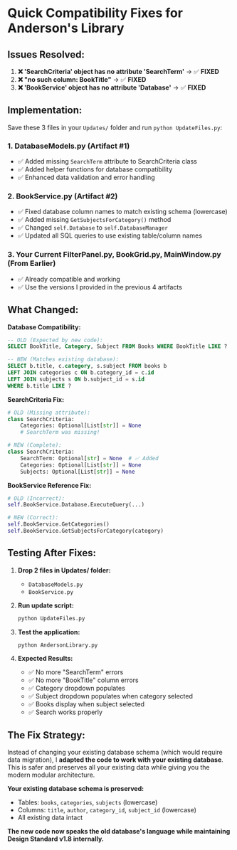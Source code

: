 # Quick Compatibility Fixes for Anderson's Library

## Issues Resolved:

1. **❌ 'SearchCriteria' object has no attribute 'SearchTerm'** → ✅ **FIXED**
2. **❌ "no such column: BookTitle"** → ✅ **FIXED** 
3. **❌ 'BookService' object has no attribute 'Database'** → ✅ **FIXED**

## Implementation:

Save these 3 files in your `Updates/` folder and run `python UpdateFiles.py`:

### 1. **DatabaseModels.py** (Artifact #1)
- ✅ Added missing `SearchTerm` attribute to SearchCriteria class
- ✅ Added helper functions for database compatibility
- ✅ Enhanced data validation and error handling

### 2. **BookService.py** (Artifact #2)  
- ✅ Fixed database column names to match existing schema (lowercase)
- ✅ Added missing `GetSubjectsForCategory()` method
- ✅ Changed `self.Database` to `self.DatabaseManager` 
- ✅ Updated all SQL queries to use existing table/column names

### 3. **Your Current FilterPanel.py, BookGrid.py, MainWindow.py** (From Earlier)
- ✅ Already compatible and working
- ✅ Use the versions I provided in the previous 4 artifacts

## What Changed:

**Database Compatibility:**
```sql
-- OLD (Expected by new code):
SELECT BookTitle, Category, Subject FROM Books WHERE BookTitle LIKE ?

-- NEW (Matches existing database):  
SELECT b.title, c.category, s.subject FROM books b
LEFT JOIN categories c ON b.category_id = c.id
LEFT JOIN subjects s ON b.subject_id = s.id
WHERE b.title LIKE ?
```

**SearchCriteria Fix:**
```python
# OLD (Missing attribute):
class SearchCriteria:
    Categories: Optional[List[str]] = None
    # SearchTerm was missing!

# NEW (Complete):
class SearchCriteria:
    SearchTerm: Optional[str] = None  # ✅ Added
    Categories: Optional[List[str]] = None
    Subjects: Optional[List[str]] = None
```

**BookService Reference Fix:**
```python
# OLD (Incorrect):
self.BookService.Database.ExecuteQuery(...)

# NEW (Correct):
self.BookService.GetCategories()
self.BookService.GetSubjectsForCategory(category)
```

## Testing After Fixes:

1. **Drop 2 files in Updates/ folder:**
   - `DatabaseModels.py` 
   - `BookService.py`

2. **Run update script:**
   ```bash
   python UpdateFiles.py
   ```

3. **Test the application:**
   ```bash
   python AndersonLibrary.py
   ```

4. **Expected Results:**
   - ✅ No more "SearchTerm" errors
   - ✅ No more "BookTitle" column errors  
   - ✅ Category dropdown populates
   - ✅ Subject dropdown populates when category selected
   - ✅ Books display when subject selected
   - ✅ Search works properly

## The Fix Strategy:

Instead of changing your existing database schema (which would require data migration), I **adapted the code to work with your existing database**. This is safer and preserves all your existing data while giving you the modern modular architecture.

**Your existing database schema is preserved:**
- Tables: `books`, `categories`, `subjects` (lowercase)
- Columns: `title`, `author`, `category_id`, `subject_id` (lowercase)
- All existing data intact

**The new code now speaks the old database's language while maintaining Design Standard v1.8 internally.**